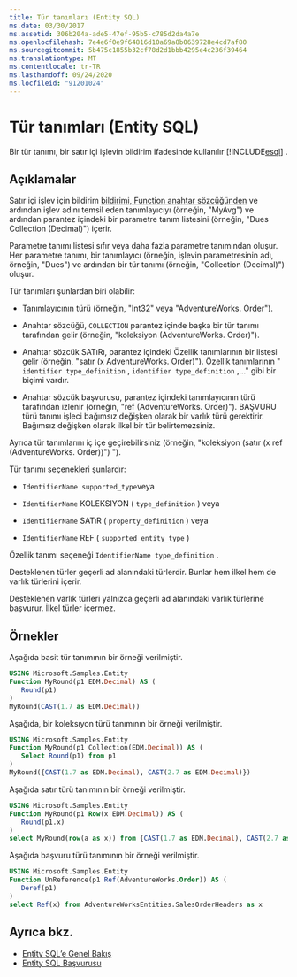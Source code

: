 ```yaml
---
title: Tür tanımları (Entity SQL)
ms.date: 03/30/2017
ms.assetid: 306b204a-ade5-47ef-95b5-c785d2da4a7e
ms.openlocfilehash: 7e4e6f0e9f64816d10a69a8b0639728e4cd7af80
ms.sourcegitcommit: 5b475c1855b32cf78d2d1bbb4295e4c236f39464
ms.translationtype: MT
ms.contentlocale: tr-TR
ms.lasthandoff: 09/24/2020
ms.locfileid: "91201024"
---
```

# <a name="type-definitions-entity-sql"></a>Tür tanımları (Entity SQL)

Bir tür tanımı, bir satır içi işlevin bildirim ifadesinde kullanılır [!INCLUDE[esql](../../../../../../includes/esql-md.md)] .  
  
## <a name="remarks"></a>Açıklamalar  

 Satır içi işlev için bildirim [bildirimi, Function anahtar sözcüğünden](function-entity-sql.md) ve ardından işlev adını temsil eden tanımlayıcıyı (örneğin, "MyAvg") ve ardından parantez içindeki bir parametre tanım listesini (örneğin, "Dues Collection (Decimal)") içerir.  
  
 Parametre tanımı listesi sıfır veya daha fazla parametre tanımından oluşur. Her parametre tanımı, bir tanımlayıcı (örneğin, işlevin parametresinin adı, örneğin, "Dues") ve ardından bir tür tanımı (örneğin, "Collection (Decimal)") oluşur.  
  
 Tür tanımları şunlardan biri olabilir:  
  
- Tanımlayıcının türü (örneğin, "Int32" veya "AdventureWorks. Order").  
  
- Anahtar sözcüğü, `COLLECTION` parantez içinde başka bir tür tanımı tarafından gelir (örneğin, "koleksiyon (AdventureWorks. Order)").  
  
- Anahtar sözcük SATıRı, parantez içindeki Özellik tanımlarının bir listesi gelir (örneğin, "satır (x AdventureWorks. Order)"). Özellik tanımlarının " `identifier type_definition` , `identifier type_definition` ,..." gibi bir biçimi vardır.  
  
- Anahtar sözcük başvurusu, parantez içindeki tanımlayıcının türü tarafından izlenir (örneğin, "ref (AdventureWorks. Order)"). BAŞVURU türü tanımı işleci bağımsız değişken olarak bir varlık türü gerektirir. Bağımsız değişken olarak ilkel bir tür belirtemezsiniz.  
  
 Ayrıca tür tanımlarını iç içe geçirebilirsiniz (örneğin, "koleksiyon (satır (x ref (AdventureWorks. Order))") ").  
  
 Tür tanımı seçenekleri şunlardır:  
  
- `IdentifierName supported_type`veya  
  
- `IdentifierName` KOLEKSIYON ( `type_definition` ) veya  
  
- `IdentifierName` SATıR ( `property_definition` ) veya  
  
- `IdentifierName` REF ( `supported_entity_type` )  
  
 Özellik tanımı seçeneği `IdentifierName type_definition` .  
  
 Desteklenen türler geçerli ad alanındaki türlerdir. Bunlar hem ilkel hem de varlık türlerini içerir.  
  
 Desteklenen varlık türleri yalnızca geçerli ad alanındaki varlık türlerine başvurur. İlkel türler içermez.  
  
## <a name="examples"></a>Örnekler  

 Aşağıda basit tür tanımının bir örneği verilmiştir.  
  
```sql  
USING Microsoft.Samples.Entity  
Function MyRound(p1 EDM.Decimal) AS (  
   Round(p1)  
)  
MyRound(CAST(1.7 as EDM.Decimal))  
```  
  
 Aşağıda, bir koleksıyon türü tanımının bir örneği verilmiştir.  
  
```sql  
USING Microsoft.Samples.Entity  
Function MyRound(p1 Collection(EDM.Decimal)) AS (  
   Select Round(p1) from p1  
)  
MyRound({CAST(1.7 as EDM.Decimal), CAST(2.7 as EDM.Decimal)})  
```  
  
 Aşağıda satır türü tanımının bir örneği verilmiştir.  
  
```sql  
USING Microsoft.Samples.Entity  
Function MyRound(p1 Row(x EDM.Decimal)) AS (  
   Round(p1.x)  
)  
select MyRound(row(a as x)) from {CAST(1.7 as EDM.Decimal), CAST(2.7 as EDM.Decimal)} as a  
```  
  
 Aşağıda başvuru türü tanımının bir örneği verilmiştir.  
  
```sql  
USING Microsoft.Samples.Entity  
Function UnReference(p1 Ref(AdventureWorks.Order)) AS (  
   Deref(p1)  
)  
select Ref(x) from AdventureWorksEntities.SalesOrderHeaders as x  
```  
  
## <a name="see-also"></a>Ayrıca bkz.

- [Entity SQL’e Genel Bakış](entity-sql-overview.md)
- [Entity SQL Başvurusu](entity-sql-reference.md)
